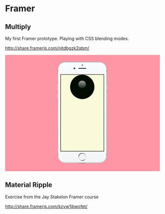 # Framer

## Multiply
My first Framer prototype. Playing with CSS blending modes.

http://share.framerjs.com/njtdbgzk2qbm/

![Framer Multiply](/img/framer_multiply.gif?raw=true "Framer Multiply")

## Material Ripple
Exercise from the Jay Stakelon Framer course

http://share.framerjs.com/kzyw1jbwofet/
